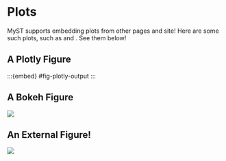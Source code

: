 # Plots

MyST supports embedding plots from other pages and site! Here are some such plots, such as [](#fig-plotly-output) and [](#fig-bokeh-output). See them below!

## A Plotly Figure

:::{embed} #fig-plotly-output
:::

## A Bokeh Figure

![](#fig-bokeh)

## An External Figure!

![](xref:guide#img:altair-horsepower)
